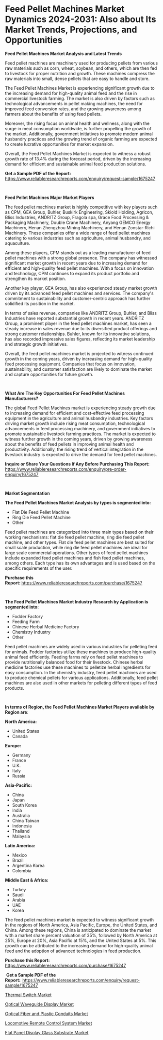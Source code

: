 <p><h1>Feed Pellet Machines Market Dynamics 2024-2031: Also about Its Market Trends, Projections, and Opportunities</h1></p><p><strong>Feed Pellet Machines Market Analysis and Latest Trends</strong></p>
<p><p>Feed pellet machines are machinery used for producing pellets from various raw materials such as corn, wheat, soybean, and others, which are then fed to livestock for proper nutrition and growth. These machines compress the raw materials into small, dense pellets that are easy to handle and store.</p><p>The Feed Pellet Machines Market is experiencing significant growth due to the increasing demand for high-quality animal feed and the rise in commercial livestock farming. The market is also driven by factors such as technological advancements in pellet making machines, the need for improved feed conversion rates, and the growing awareness among farmers about the benefits of using feed pellets.</p><p>Moreover, the rising focus on animal health and wellness, along with the surge in meat consumption worldwide, is further propelling the growth of the market. Additionally, government initiatives to promote modern animal husbandry practices and the growing trend of organic farming are expected to create lucrative opportunities for market expansion.</p><p>Overall, the Feed Pellet Machines Market is expected to witness a robust growth rate of 13.4% during the forecast period, driven by the increasing demand for efficient and sustainable animal feed production solutions.</p></p>
<p><strong>Get a Sample PDF of the Report:&nbsp;</strong> <a href="https://www.reliableresearchreports.com/enquiry/request-sample/1675247">https://www.reliableresearchreports.com/enquiry/request-sample/1675247</a></p>
<p>&nbsp;</p>
<p><strong>Feed Pellet Machines Major Market Players</strong></p>
<p><p>The feed pellet machines market is highly competitive with key players such as CPM, GEA Group, Buhler, Buskirk Engineering, Skiold Holding, Agricon, Bliss Industries, ANDRITZ Group, Fragola spa, Grace Food Processing & Packaging Machinery, Double Crane Machinery, Anyang GEMCO Energy Machinery, Henan Zhengzhou Mining Machinery, and Henan Zonstar-Richi Machinery. These companies offer a wide range of feed pellet machines catering to various industries such as agriculture, animal husbandry, and aquaculture.</p><p>Among these players, CPM stands out as a leading manufacturer of feed pellet machines with a strong global presence. The company has witnessed significant market growth in recent years due to increasing demand for efficient and high-quality feed pellet machines. With a focus on innovation and technology, CPM continues to expand its product portfolio and strengthen its market position.</p><p>Another key player, GEA Group, has also experienced steady market growth driven by its advanced feed pellet machines and services. The company's commitment to sustainability and customer-centric approach has further solidified its position in the market.</p><p>In terms of sales revenue, companies like ANDRITZ Group, Buhler, and Bliss Industries have reported substantial growth in recent years. ANDRITZ Group, a prominent player in the feed pellet machines market, has seen a steady increase in sales revenue due to its diversified product offerings and strong customer relationships. Buhler, known for its innovative solutions, has also recorded impressive sales figures, reflecting its market leadership and strategic growth initiatives.</p><p>Overall, the feed pellet machines market is projected to witness continued growth in the coming years, driven by increasing demand for high-quality feed processing equipment. Companies that focus on innovation, sustainability, and customer satisfaction are likely to dominate the market and capture opportunities for future growth.</p></p>
<p>&nbsp;</p>
<p><strong>What Are The Key Opportunities For Feed Pellet Machines Manufacturers?</strong></p>
<p><p>The global Feed Pellet Machines market is experiencing steady growth due to increasing demand for efficient and cost-effective feed processing equipment in the agriculture and animal husbandry industries. Key factors driving market growth include rising meat consumption, technological advancements in feed processing machinery, and government initiatives to promote sustainable livestock farming practices. The market is expected to witness further growth in the coming years, driven by growing awareness about the benefits of feed pellets in improving animal health and productivity. Additionally, the rising trend of vertical integration in the livestock industry is expected to drive the demand for feed pellet machines.</p></p>
<p><strong>Inquire or Share Your Questions If Any Before Purchasing This Report:</strong> <a href="https://www.reliableresearchreports.com/enquiry/pre-order-enquiry/1675247">https://www.reliableresearchreports.com/enquiry/pre-order-enquiry/1675247</a></p>
<p>&nbsp;</p>
<p><strong>Market Segmentation</strong></p>
<p><strong>The Feed Pellet Machines Market Analysis by types is segmented into:</strong></p>
<p><ul><li>Flat Die Feed Pellet Machine</li><li>Ring Die Feed Pellet Machine</li><li>Other</li></ul></p>
<p><p>Feed pellet machines are categorized into three main types based on their working mechanisms: flat die feed pellet machine, ring die feed pellet machine, and other types. Flat die feed pellet machines are best suited for small scale production, while ring die feed pellet machines are ideal for large scale commercial operations. Other types of feed pellet machines include expanded feed pellet machines and fish feed pellet machines, among others. Each type has its own advantages and is used based on the specific requirements of the user.</p></p>
<p><strong>Purchase this Report:&nbsp;</strong><a href="https://www.reliableresearchreports.com/purchase/1675247">https://www.reliableresearchreports.com/purchase/1675247</a></p>
<p>&nbsp;</p>
<p><strong>The Feed Pellet Machines Market Industry Research by Application is segmented into:</strong></p>
<p><ul><li>Fodder Factory</li><li>Feeding Farm</li><li>Chinese Herbal Medicine Factory</li><li>Chemistry Industry</li><li>Other</li></ul></p>
<p><p>Feed pellet machines are widely used in various industries for pelleting feed for animals. Fodder factories utilize these machines to produce high-quality animal feed efficiently. Feeding farms rely on feed pellet machines to provide nutritionally balanced food for their livestock. Chinese herbal medicine factories use these machines to pelletize herbal ingredients for easy consumption. In the chemistry industry, feed pellet machines are used to produce chemical pellets for various applications. Additionally, feed pellet machines are also used in other markets for pelleting different types of feed products.</p></p>
<p>&nbsp;</p>
<p><strong>In terms of Region, the Feed Pellet Machines Market Players available by Region are:</strong></p>
<p>
    <p> <strong> North America: </strong>
        <ul>
            <li>United States</li>
            <li>Canada</li>
        </ul>
        </p> 
    <p> <strong> Europe: </strong>
        <ul>
            <li>Germany</li>
            <li>France</li>
            <li>U.K.</li>
            <li>Italy</li>
            <li>Russia</li>
        </ul>
        </p> 
    <p> <strong> Asia-Pacific: </strong>
        <ul>
            <li>China</li>
            <li>Japan</li>
            <li>South Korea</li>
            <li>India</li>
            <li>Australia</li>
            <li>China Taiwan</li>
            <li>Indonesia</li>
            <li>Thailand</li>
            <li>Malaysia</li>
        </ul>
        </p> 
    <p> <strong> Latin America: </strong>
        <ul>
            <li>Mexico</li>
            <li>Brazil</li>
            <li>Argentina Korea</li>
            <li>Colombia</li>
        </ul>
        </p> 
    <p> <strong> Middle East & Africa: </strong>
        <ul>
            <li>Turkey</li>
            <li>Saudi</li>
            <li>Arabia</li>
            <li>UAE</li>
            <li>Korea</li>
        </ul>
    </p>
    </p>
<p><p>The feed pellet machines market is expected to witness significant growth in the regions of North America, Asia Pacific, Europe, the United States, and China. Among these regions, China is anticipated to dominate the market with a market share percent valuation of 35%, followed by North America at 25%, Europe at 20%, Asia Pacific at 15%, and the United States at 5%. This growth can be attributed to the increasing demand for high-quality animal feed and the adoption of advanced technologies in feed production.</p></p>
<p><strong>Purchase this Report: </strong><a href="https://www.reliableresearchreports.com/purchase/1675247">https://www.reliableresearchreports.com/purchase/1675247</a></p>
<p>&nbsp;<strong>Get a Sample PDF of the Report:&nbsp;&nbsp;</strong><a href="https://www.reliableresearchreports.com/enquiry/request-sample/1675247">https://www.reliableresearchreports.com/enquiry/request-sample/1675247</a></p>
<p><strong></strong></p>
<p><p><a href="https://issuu.com/reportprime-2/docs/thermal-switch-market-size-2030.pptx">Thermal Switch Market</a></p><p><a href="https://github.com/Krish2023na/Market-Research-Report-List-3/blob/main/optical-waveguide-display-market.md">Optical Waveguide Display Market</a></p><p><a href="https://github.com/bmorecock/Market-Research-Report-List-2/blob/main/optical-fiber-and-plastic-conduits-market.md">Optical Fiber and Plastic Conduits Market</a></p><p><a href="https://issuu.com/reportprime-2/docs/locomotive-remote-control-system-market-size-2030.">Locomotive Remote Control System Market</a></p><p><a href="https://github.com/RickHolmes3/Market-Research-Report-List-3/blob/main/flat-panel-display-glass-substrate-market.md">Flat Panel Display Glass Substrate Market</a></p></p>